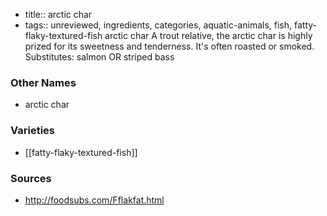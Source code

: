 - title:: arctic char
- tags:: unreviewed, ingredients, categories, aquatic-animals, fish, fatty-flaky-textured-fish
arctic char A trout relative, the arctic char is highly prized for its sweetness and tenderness. It's often roasted or smoked. Substitutes: salmon OR striped bass

### Other Names

* arctic char

### Varieties

* [[fatty-flaky-textured-fish]]

### Sources
* http://foodsubs.com/Fflakfat.html
